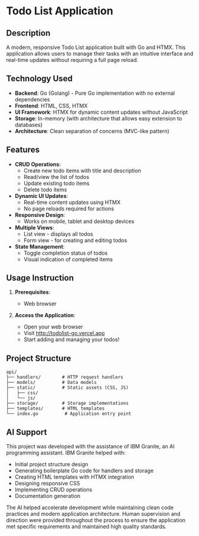 # Todo List Application

## Description

A modern, responsive Todo List application built with Go and HTMX. This application allows users to manage their tasks with an intuitive interface and real-time updates without requiring a full page reload.

## Technology Used

- **Backend**: Go (Golang) - Pure Go implementation with no external dependencies
- **Frontend**: HTML, CSS, HTMX
- **UI Framework**: HTMX for dynamic content updates without JavaScript
- **Storage**: In-memory (with architecture that allows easy extension to databases)
- **Architecture**: Clean separation of concerns (MVC-like pattern)

## Features

- **CRUD Operations**:
  - Create new todo items with title and description
  - Read/view the list of todos
  - Update existing todo items
  - Delete todo items
- **Dynamic UI Updates**:
  - Real-time content updates using HTMX
  - No page reloads required for actions
- **Responsive Design**:
  - Works on mobile, tablet and desktop devices
- **Multiple Views**:
  - List view - displays all todos
  - Form view - for creating and editing todos
- **State Management**:
  - Toggle completion status of todos
  - Visual indication of completed items

## Usage Instruction

1. **Prerequisites**:

   - Web browser

2. **Access the Application**:
   - Open your web browser
   - Visit http://todolist-go.vercel.app
   - Start adding and managing your todos!

## Project Structure

```
api/
├── handlers/        # HTTP request handlers
├── models/          # Data models
├── static/          # Static assets (CSS, JS)
│   ├── css/
│   └── js/
├── storage/         # Storage implementations
├── templates/       # HTML templates
└── index.go          # Application entry point
```

## AI Support

This project was developed with the assistance of IBM Granite, an AI programming assistant. IBM Granite helped with:

- Initial project structure design
- Generating boilerplate Go code for handlers and storage
- Creating HTML templates with HTMX integration
- Designing responsive CSS
- Implementing CRUD operations
- Documentation generation

The AI helped accelerate development while maintaining clean code practices and modern application architecture. Human supervision and direction were provided throughout the process to ensure the application met specific requirements and maintained high quality standards.

